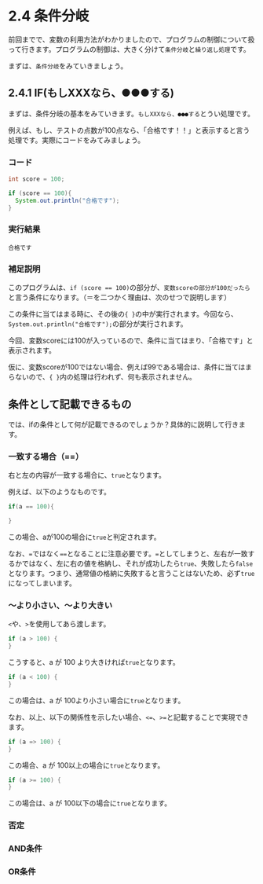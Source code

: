 # 2.4 条件分岐
前回までで、変数の利用方法がわかりましたので、プログラムの制御について扱って行きます。プログラムの制御は、大きく分けて`条件分岐`と`繰り返し処理`です。

まずは、`条件分岐`をみていきましょう。

## 2.4.1 IF(もしXXXなら、●●●する)
まずは、条件分岐の基本をみていきます。`もしXXXなら、●●●する`とうい処理です。

例えば、もし、テストの点数が100点なら、「合格です！！」と表示すると言う処理です。実際にコードをみてみましょう。

### コード
```java
int score = 100;

if (score == 100){
  System.out.println("合格です");
}
```

### 実行結果
```
合格です
```

### 補足説明
このプログラムは、`if (score == 100)`の部分が、`変数scoreの部分が100だったら`と言う条件になります。（＝を二つかく理由は、次のせつで説明します）

この条件に当てはまる時に、その後の`{ }`の中が実行されます。今回なら、`System.out.println("合格です");`の部分が実行されます。

今回、変数scoreには100が入っているので、条件に当てはまり、「合格です」と表示されます。

仮に、変数scoreが100ではない場合、例えば99である場合は、条件に当てはまらないので、`{ }`内の処理は行われず、何も表示されません。

## 条件として記載できるもの
では、ifの条件として何が記載できるのでしょうか？具体的に説明して行きます。

### 一致する場合（==）
右と左の内容が一致する場合に、`true`となります。

例えば、以下のようなものです。

```java
if(a == 100){

}
```

この場合、aが100の場合に`true`と判定されます。

なお、`=`ではなく`==`となることに注意必要です。`=`としてしまうと、左右が一致するかではなく、左に右の値を格納し、それが成功したら`true`、失敗したら`false`となります。つまり、通常値の格納に失敗すると言うことはないため、必ず`true`になってしまいます。

### 〜より小さい、〜より大きい
`<`や、`>`を使用してあら渡します。

```java
if (a > 100) {
}
```

こうすると、a が 100 より大きければ`true`となります。

```java
if (a < 100) {
}
```

この場合は、a が 100より小さい場合に`true`となります。

なお、以上、以下の関係性を示したい場合、`<=`、`>=`と記載することで実現できます。

```java
if (a => 100) {
}
```
この場合、a が 100以上の場合に`true`となります。

```java
if (a >= 100) {
}
```
この場合は、a が 100以下の場合に`true`となります。

### 否定

### AND条件

### OR条件

###

## 